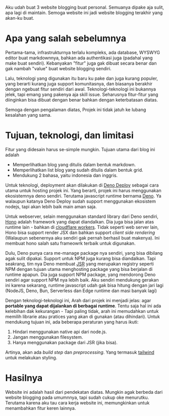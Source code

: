 Aku udah buat 3 website blogging buat personal. Semuanya dipake aja sulit, apa lagi di maintain. Semoga website ini jadi website blogging terakhir yang akan-ku buat.

# Apa yang salah sebelumnya
Pertama-tama, infrastrukturnya terlalu kompleks, ada database, WYSWYG editor buat markdownnya, bahkan ada authentikasi juga (padahal yang make buat sendiri). Kebanyakan "fitur" juga gak dibuat secara benar dan gak nambah "value" buat website blogging sendiri. 

Lalu, teknologi yang digunakan itu baru ku pake dan juga kurang populer, yang berarti kurang juga support komunitasnya, dan biasanya berakhir dengan ngebuat fitur sendiri dari awal. Teknologi-teknologi ini bukannya jelek, tapi emang yang pakenya aja skill issue. Seharusnya fitur-fitur yang diinginkan bisa dibuat dengan benar bahkan dengan keterbatasan diatas.

Semoga dengan pengalaman diatas, Projek ini tidak jatuh ke lubang kesalahan yang sama.

# Tujuan, teknologi, dan limitasi

Fitur yang didesain harus se-simple mungkin. Tujuan utama dari blog ini adalah

- Memperlihatkan blog yang ditulis dalam bentuk markdown.
- Memperlihatkan list blog yang sudah ditulis dalam bentuk grid.
- Mendukung 2 bahasa, yaitu indonesia dan inggris.

Untuk teknologi, deployment akan dilakukan di [Deno Deploy](https://deno.com/deploy) sebagai cara utama untuk hosting projek ini. Yang berarti, projek ini harus menggunakan ekosistemnya deno sendiri. Terutama javascript runtime bernama [Deno](https://deno.com/). Ya walaupun katanya Deno Deploy sudah support menggunakan ekosistem nodejs, tapi akan lebih baik main aman saja. 

Untuk webserver, selain menggunakan standard library dari Deno sendiri, [Hono](https://hono.dev/) adalah framework yang dapat diandalkan. Dia juga bisa jalan atas runtime lain - bahkan di [cloudflare workers](https://workers.cloudflare.com/). Tidak seperti web server lain, Hono bisa support render JSX dan bahkan support *client side rendering* (Walaupun sebenernya aku sendiri gak pernah berhasil buat makenya). Ini membuat hono salah satu frameowrk terbaik untuk digunakan.

Dulu, Deno punya cara me-manage package nya sendiri, yang bisa dibilang agak sulit dipakai. Support untuk NPM juga kurang bisa diandalkan. Tapi seakrang, tim nya Deno membuat [JSR](http://jsr.io/) yang merupakan registry seperti NPM dengan tujuan utama menghosting package yang bisa berjalan di runtime apapun. Dia juga support NPM package, yang mendorong Deno sendiri agar support NPM nya lebih baik. Aku sendiri mendukung gerakan ini karena sekarang, runtime javascript udah gak bisa hitung dengan jari lagi (NodeJS, Deno, Bun, Serverless dan Edge runtime dan masi banyak lagi)

Dengan teknologi-teknologi ini, Arah dari projek ini menjadi jelas: agar **portable yang dapat dijalankan di berbagai runtime**. Tentu saja hal ini ada kelebihan dak kekurangan - Tapi paling tidak, arah ini memudahkan untuk memilih librarie atau pratices yang akan di gunakan (atau dihindari).
Untuk mendukung tujuan ini, ada beberapa peraturan yang harus ikuti: 

1. Hindari menggunakan native api dari node.js.
2. Jangan menggunakan filesystem.
3. Hanya menggunakan package dari JSR (jika bisa).

Artinya, akan ada *build step* dan *preprocessing*. Yang termasuk [tailwind](https://tailwindcss.com/) untuk melakukan styling.

# Hasilnya

Website ini adalah hasil dari pendekatan diatas. Mungkin agak berbeda dari website blogging pada umumnnya, tapi sudah cukup oke menurutku. Terutama karena aku tau cara kerja website ini, memungkinkan untuk menambahkan fitur keren lainnya.